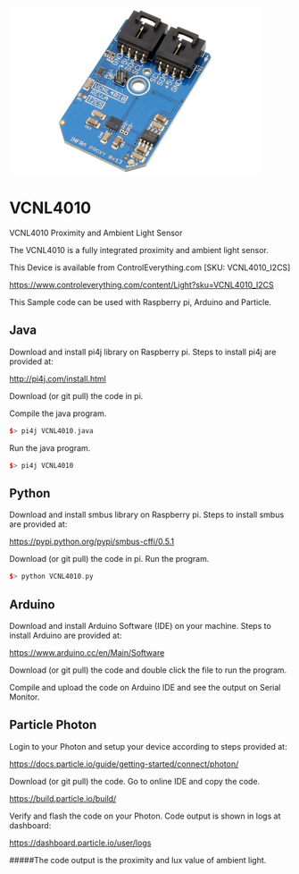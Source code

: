 [![VCNL4010](VCNL4010_I2CS.png)](https://www.controleverything.com/content/Light?sku=VCNL4010_I2CS)
# VCNL4010
VCNL4010 Proximity and Ambient Light Sensor

The VCNL4010 is a fully integrated proximity and ambient light sensor.

This Device is available from ControlEverything.com [SKU: VCNL4010_I2CS]

https://www.controleverything.com/content/Light?sku=VCNL4010_I2CS

This Sample code can be used with Raspberry pi, Arduino and Particle.

## Java
Download and install pi4j library on Raspberry pi. Steps to install pi4j are provided at:

http://pi4j.com/install.html

Download (or git pull) the code in pi.

Compile the java program.
```cpp
$> pi4j VCNL4010.java
```

Run the java program.
```cpp
$> pi4j VCNL4010
```

## Python
Download and install smbus library on Raspberry pi. Steps to install smbus are provided at:

https://pypi.python.org/pypi/smbus-cffi/0.5.1

Download (or git pull) the code in pi. Run the program.

```cpp
$> python VCNL4010.py
```

## Arduino
Download and install Arduino Software (IDE) on your machine. Steps to install Arduino are provided at:

https://www.arduino.cc/en/Main/Software

Download (or git pull) the code and double click the file to run the program.

Compile and upload the code on Arduino IDE and see the output on Serial Monitor.


## Particle Photon

Login to your Photon and setup your device according to steps provided at:

https://docs.particle.io/guide/getting-started/connect/photon/

Download (or git pull) the code. Go to online IDE and copy the code.

https://build.particle.io/build/

Verify and flash the code on your Photon. Code output is shown in logs at dashboard:

https://dashboard.particle.io/user/logs

#####The code output is the proximity and lux value of ambient light.
